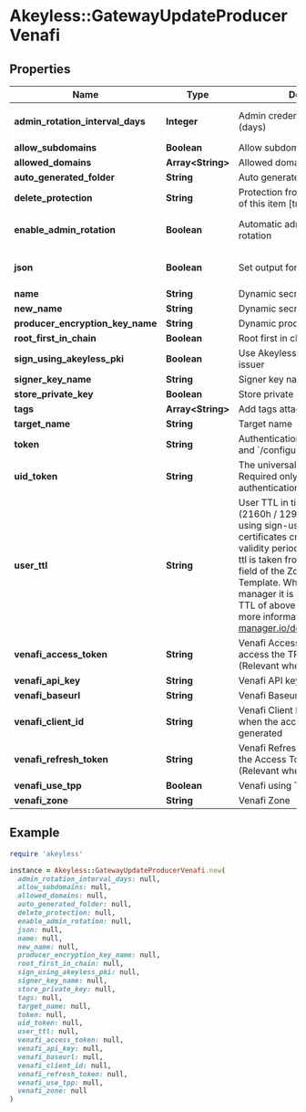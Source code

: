 # Akeyless::GatewayUpdateProducerVenafi

## Properties

| Name | Type | Description | Notes |
| ---- | ---- | ----------- | ----- |
| **admin_rotation_interval_days** | **Integer** | Admin credentials rotation interval (days) | [optional][default to 0] |
| **allow_subdomains** | **Boolean** | Allow subdomains | [optional] |
| **allowed_domains** | **Array&lt;String&gt;** | Allowed domains | [optional] |
| **auto_generated_folder** | **String** | Auto generated folder | [optional] |
| **delete_protection** | **String** | Protection from accidental deletion of this item [true/false] | [optional] |
| **enable_admin_rotation** | **Boolean** | Automatic admin credentials rotation | [optional][default to false] |
| **json** | **Boolean** | Set output format to JSON | [optional][default to false] |
| **name** | **String** | Dynamic secret name |  |
| **new_name** | **String** | Dynamic secret name | [optional] |
| **producer_encryption_key_name** | **String** | Dynamic producer encryption key | [optional] |
| **root_first_in_chain** | **Boolean** | Root first in chain | [optional] |
| **sign_using_akeyless_pki** | **Boolean** | Use Akeyless PKI issuer or Venafi issuer | [optional] |
| **signer_key_name** | **String** | Signer key name | [optional] |
| **store_private_key** | **Boolean** | Store private key | [optional] |
| **tags** | **Array&lt;String&gt;** | Add tags attached to this object | [optional] |
| **target_name** | **String** | Target name | [optional] |
| **token** | **String** | Authentication token (see &#x60;/auth&#x60; and &#x60;/configure&#x60;) | [optional] |
| **uid_token** | **String** | The universal identity token, Required only for universal_identity authentication | [optional] |
| **user_ttl** | **String** | User TTL in time.Duration format (2160h / 129600m / etc...). When using sign-using-akeyless-pki certificates created will have this validity period, otherwise the user-ttl is taken from the Validity Period field of the Zone&#39;s&#39; Issuing Template. When using cert-manager it is advised to have a TTL of above 60 days (1440h). For more information - https://cert-manager.io/docs/usage/certificate/ | [optional][default to &#39;2160h&#39;] |
| **venafi_access_token** | **String** | Venafi Access Token to use to access the TPP environment (Relevant when using TPP) | [optional] |
| **venafi_api_key** | **String** | Venafi API key | [optional] |
| **venafi_baseurl** | **String** | Venafi Baseurl | [optional] |
| **venafi_client_id** | **String** | Venafi Client ID that was used when the access token was generated | [optional][default to &#39;akeyless&#39;] |
| **venafi_refresh_token** | **String** | Venafi Refresh Token to use when the Access Token is expired (Relevant when using TPP) | [optional] |
| **venafi_use_tpp** | **Boolean** | Venafi using TPP | [optional] |
| **venafi_zone** | **String** | Venafi Zone | [optional] |

## Example

```ruby
require 'akeyless'

instance = Akeyless::GatewayUpdateProducerVenafi.new(
  admin_rotation_interval_days: null,
  allow_subdomains: null,
  allowed_domains: null,
  auto_generated_folder: null,
  delete_protection: null,
  enable_admin_rotation: null,
  json: null,
  name: null,
  new_name: null,
  producer_encryption_key_name: null,
  root_first_in_chain: null,
  sign_using_akeyless_pki: null,
  signer_key_name: null,
  store_private_key: null,
  tags: null,
  target_name: null,
  token: null,
  uid_token: null,
  user_ttl: null,
  venafi_access_token: null,
  venafi_api_key: null,
  venafi_baseurl: null,
  venafi_client_id: null,
  venafi_refresh_token: null,
  venafi_use_tpp: null,
  venafi_zone: null
)
```


